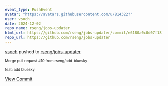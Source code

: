 ```yaml
---
event_type: PushEvent
avatar: "https://avatars.githubusercontent.com/u/814322?"
user: vsoch
date: 2024-12-02
repo_name: rseng/jobs-updater
html_url: https://github.com/rseng/jobs-updater/commit/e6180a0c0d07f18f2f974a0709b4c2472c529e65
repo_url: https://github.com/rseng/jobs-updater
---
```


<a href='https://github.com/vsoch' target='_blank'>vsoch</a> pushed to <a href='https://github.com/rseng/jobs-updater' target='_blank'>rseng/jobs-updater</a>

<small>Merge pull request #10 from rseng/add-bluesky

feat: add bluesky</small>

<a href='https://github.com/rseng/jobs-updater/commit/e6180a0c0d07f18f2f974a0709b4c2472c529e65' target='_blank'>View Commit</a>